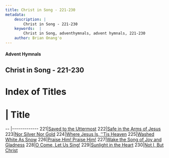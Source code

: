 ```yaml
---
title: Christ in Song - 221-230
metadata:
    description: |
        Christ in Song - 221-230
    keywords:  |
        Christ in Song, adventhymnals, advent hymnals, 221-230
    author: Brian Onang'o
---
```


#### Advent Hymnals
## Christ in Song - 221-230

# Index of Titles
# | Title                        
-- |-------------
221|[Saved to the Uttermost](/christ-in-song/201-300/221-230/Saved-to-the-Uttermost)
222|[Safe in the Arms of Jesus](/christ-in-song/201-300/221-230/Safe-in-the-Arms-of-Jesus)
223|[Nor Silver Nor Gold](/christ-in-song/201-300/221-230/Nor-Silver-Nor-Gold)
224|[Where Jesus Is, ''Tis Heaven](/christ-in-song/201-300/221-230/Where-Jesus-Is,-''Tis-Heaven)
225|[Washed White As Snow](/christ-in-song/201-300/221-230/Washed-White-As-Snow)
226|[Praise Him!  Praise Him!](/christ-in-song/201-300/221-230/Praise-Him!-Praise-Him!)
227|[Wake the Song of Joy and Gladness](/christ-in-song/201-300/221-230/Wake-the-Song-of-Joy-and-Gladness)
228|[O Come, Let Us Sing!](/christ-in-song/201-300/221-230/O-Come,-Let-Us-Sing!)
229|[Sunlight in the Heart](/christ-in-song/201-300/221-230/Sunlight-in-the-Heart)
230|[Not I, But Christ](/christ-in-song/201-300/221-230/Not-I,-But-Christ)